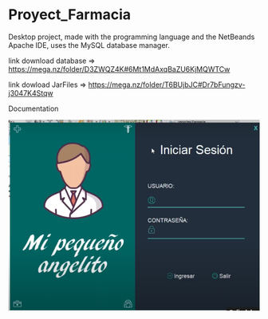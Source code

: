 # Proyect_Farmacia
Desktop project, made with the programming language and the NetBeands Apache IDE, uses the MySQL database manager.

link download database => https://mega.nz/folder/D3ZWQZ4K#6Mt1MdAxqBaZU6KjMQWTCw

link dowload JarFiles => https://mega.nz/folder/T6BUjbJC#Dr7bFungzv-j3047K4Stqw

Documentation 



![Img](https://github.com/SakNoelCode/Imagenes_Proyectos/blob/master/Captura%20de%20pantalla%20(3187).png)
